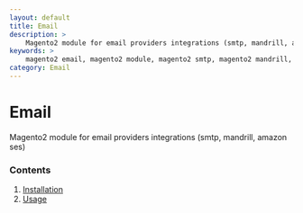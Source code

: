 ```yaml
---
layout: default
title: Email
description: >
    Magento2 module for email providers integrations (smtp, mandrill, amazon ses)
keywords: >
    magento2 email, magento2 module, magento2 smtp, magento2 mandrill, magento2 amazon ses
category: Email
---
```


# Email

Magento2 module for email providers integrations (smtp, mandrill, amazon ses)

### Contents

1. [Installation](installation/)
2. [Usage](usage/)
